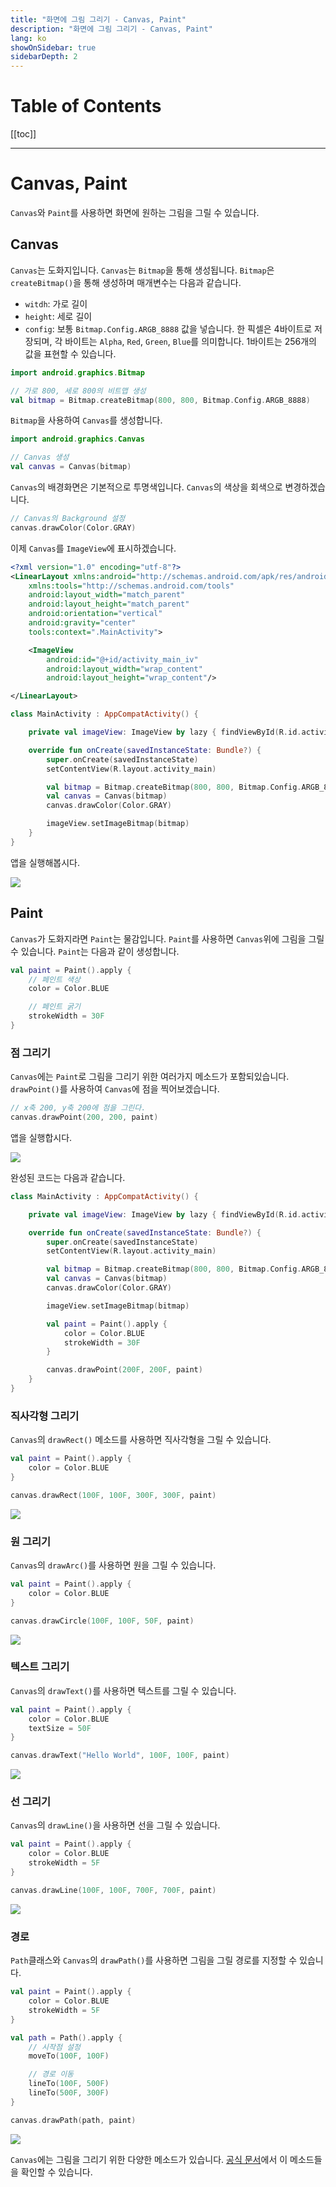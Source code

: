 ```yaml
---
title: "화면에 그림 그리기 - Canvas, Paint"
description: "화면에 그림 그리기 - Canvas, Paint"
lang: ko
showOnSidebar: true
sidebarDepth: 2
---
```


# Table of Contents

[[toc]]

---

# Canvas, Paint
`Canvas`와 `Paint`를 사용하면 화면에 원하는 그림을 그릴 수 있습니다. 

## Canvas
`Canvas`는 도화지입니다. `Canvas`는 `Bitmap`을 통해 생성됩니다. `Bitmap`은 `createBitmap()`을 통해 생성하며 매개변수는 다음과 같습니다.

- `witdh`: 가로 길이
- `height`: 세로 길이
- `config`: 보통 `Bitmap.Config.ARGB_8888` 값을 넣습니다. 한 픽셀은 4바이트로 저장되며, 각 바이트는 `Alpha`, `Red`, `Green`, `Blue`를 의미합니다. 1바이트는 256개의 값을 표현할 수 있습니다.

``` kotlin
import android.graphics.Bitmap

// 가로 800, 세로 800의 비트맵 생성
val bitmap = Bitmap.createBitmap(800, 800, Bitmap.Config.ARGB_8888)
```

`Bitmap`을 사용하여 `Canvas`를 생성합니다.

``` kotlin
import android.graphics.Canvas

// Canvas 생성
val canvas = Canvas(bitmap)
```

`Canvas`의 배경화면은 기본적으로 투명색입니다. `Canvas`의 색상을 회색으로 변경하겠습니다.

``` kotlin
// Canvas의 Background 설정
canvas.drawColor(Color.GRAY)
``` 

이제 `Canvas`를 `ImageView`에 표시하겠습니다.

``` xml activity_main.xml 
<?xml version="1.0" encoding="utf-8"?>
<LinearLayout xmlns:android="http://schemas.android.com/apk/res/android"
    xmlns:tools="http://schemas.android.com/tools"
    android:layout_width="match_parent"
    android:layout_height="match_parent"
    android:orientation="vertical"
    android:gravity="center"
    tools:context=".MainActivity">

    <ImageView
        android:id="@+id/activity_main_iv"
        android:layout_width="wrap_content"
        android:layout_height="wrap_content"/>

</LinearLayout>
```

``` kotlin MainActivity.kt 
class MainActivity : AppCompatActivity() {

    private val imageView: ImageView by lazy { findViewById(R.id.activity_main_iv) }

    override fun onCreate(savedInstanceState: Bundle?) {
        super.onCreate(savedInstanceState)
        setContentView(R.layout.activity_main)

        val bitmap = Bitmap.createBitmap(800, 800, Bitmap.Config.ARGB_8888)
        val canvas = Canvas(bitmap)
        canvas.drawColor(Color.GRAY)

        imageView.setImageBitmap(bitmap)
    }
}
```

앱을 실행해봅시다.

![](./190511_canvas_paint/1.png)

## Paint
`Canvas`가 도화지라면 `Paint`는 물감입니다. `Paint`를 사용하면 `Canvas`위에 그림을 그릴 수 있습니다. `Paint`는 다음과 같이 생성합니다.
``` kotlin
val paint = Paint().apply {
    // 페인트 색상
    color = Color.BLUE

    // 페인트 굵기
    strokeWidth = 30F
}
```

### 점 그리기
`Canvas`에는 `Paint`로 그림을 그리기 위한 여러가지 메소드가 포함되있습니다. `drawPoint()`를 사용하여 `Canvas`에 점을 찍어보겠습니다.
``` kotlin
// x축 200, y축 200에 점을 그린다.
canvas.drawPoint(200, 200, paint)
```

앱을 실행합시다.

![](./190511_canvas_paint/2.png)

완성된 코드는 다음과 같습니다.
``` kotlin MainActivity.kt
class MainActivity : AppCompatActivity() {

    private val imageView: ImageView by lazy { findViewById(R.id.activity_main_iv) }

    override fun onCreate(savedInstanceState: Bundle?) {
        super.onCreate(savedInstanceState)
        setContentView(R.layout.activity_main)

        val bitmap = Bitmap.createBitmap(800, 800, Bitmap.Config.ARGB_8888)
        val canvas = Canvas(bitmap)
        canvas.drawColor(Color.GRAY)

        imageView.setImageBitmap(bitmap)

        val paint = Paint().apply {
            color = Color.BLUE
            strokeWidth = 30F
        }

        canvas.drawPoint(200F, 200F, paint)
    }
}
```

### 직사각형 그리기
`Canvas`의 `drawRect()` 메소드를 사용하면 직사각형을 그릴 수 있습니다.
``` kotlin
val paint = Paint().apply {
    color = Color.BLUE
}

canvas.drawRect(100F, 100F, 300F, 300F, paint)
```

![](./190511_canvas_paint/3.png)

### 원 그리기
`Canvas`의 `drawArc()`를 사용하면 원을 그릴 수 있습니다.
``` kotlin
val paint = Paint().apply {
    color = Color.BLUE
}

canvas.drawCircle(100F, 100F, 50F, paint)
```

![](./190511_canvas_paint/4.png)

### 텍스트 그리기
`Canvas`의 `drawText()`를 사용하면 텍스트를 그릴 수 있습니다.
``` kotlin
val paint = Paint().apply {
    color = Color.BLUE
    textSize = 50F
}

canvas.drawText("Hello World", 100F, 100F, paint)
```

![](./190511_canvas_paint/5.png)

### 선 그리기
`Canvas`의 `drawLine()`을 사용하면 선을 그릴 수 있습니다.
``` kotlin
val paint = Paint().apply {
    color = Color.BLUE
    strokeWidth = 5F
}

canvas.drawLine(100F, 100F, 700F, 700F, paint)
```

![](./190511_canvas_paint/6.png)

### 경로
`Path`클래스와 `Canvas`의 `drawPath()`를 사용하면 그림을 그릴 경로를 지정할 수 있습니다.
``` kotlin
val paint = Paint().apply {
    color = Color.BLUE
    strokeWidth = 5F
}

val path = Path().apply {
    // 시작점 설정
    moveTo(100F, 100F)

    // 경로 이동
    lineTo(100F, 500F)
    lineTo(500F, 300F)
}

canvas.drawPath(path, paint)
```

![](./190511_canvas_paint/7.png)

`Canvas`에는 그림을 그리기 위한 다양한 메소드가 있습니다. [공식 문서](https://developer.android.com/reference/android/graphics/Canvas#drawArc(float,%20float,%20float,%20float,%20float,%20float,%20boolean,%20android.graphics.Paint))에서 이 메소드들을 확인할 수 있습니다.